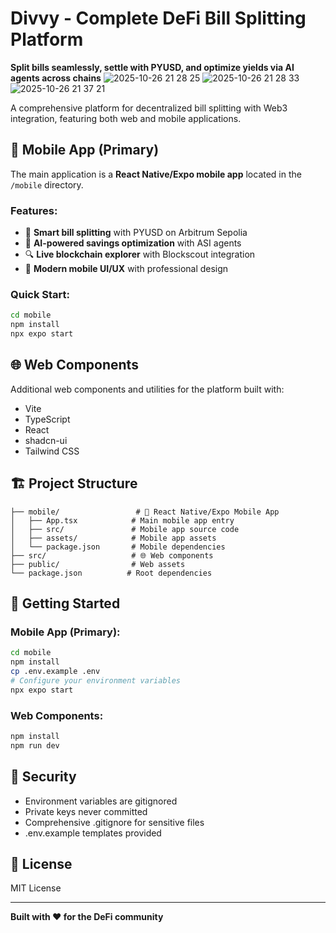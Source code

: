 # Divvy - Complete DeFi Bill Splitting Platform

**Split bills seamlessly, settle with PYUSD, and optimize yields via AI agents across chains**
![2025-10-26 21 28 25](https://github.com/user-attachments/assets/a6b75cf4-363c-42e8-8c74-9e70148382df)
![2025-10-26 21 28 33](https://github.com/user-attachments/assets/a7a38f41-0da7-4d0d-82a8-e66eed284203)
![2025-10-26 21 37 21](https://github.com/user-attachments/assets/25201202-9ba0-46c8-bd9f-f6f5afbe1c6b)

A comprehensive platform for decentralized bill splitting with Web3 integration, featuring both web and mobile applications.

## 📱 Mobile App (Primary)

The main application is a **React Native/Expo mobile app** located in the `/mobile` directory.

### Features:
- 💸 **Smart bill splitting** with PYUSD on Arbitrum Sepolia
- 🤖 **AI-powered savings optimization** with ASI agents
- 🔍 **Live blockchain explorer** with Blockscout integration
- 📱 **Modern mobile UI/UX** with professional design

### Quick Start:
```bash
cd mobile
npm install
npx expo start
```

## 🌐 Web Components

Additional web components and utilities for the platform built with:
- Vite
- TypeScript
- React
- shadcn-ui
- Tailwind CSS

## 🏗️ Project Structure

```
├── mobile/                 # 📱 React Native/Expo Mobile App
│   ├── App.tsx            # Main mobile app entry
│   ├── src/               # Mobile app source code
│   ├── assets/            # Mobile app assets
│   └── package.json       # Mobile dependencies
├── src/                   # 🌐 Web components
├── public/                # Web assets
└── package.json          # Root dependencies
```

## 🚀 Getting Started

### Mobile App (Primary):
```bash
cd mobile
npm install
cp .env.example .env
# Configure your environment variables
npx expo start
```

### Web Components:
```bash
npm install
npm run dev
```

## 🔐 Security

- Environment variables are gitignored
- Private keys never committed
- Comprehensive .gitignore for sensitive files
- .env.example templates provided

## 📄 License

MIT License

---

**Built with ❤️ for the DeFi community**
